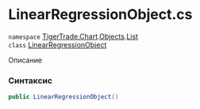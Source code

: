 
# LinearRegressionObject.cs
`namespace` [TigerTrade.Chart](../../../TigerTrade.Chart.md).[Objects](../../../TigerTrade.Chart/Objects.md).[List](../../../TigerTrade.Chart/Objects/List.md)  
    `class` [LinearRegressionObject](../../LinearRegressionObject.cs.md)

Описание

### Синтаксис
```csharp
public LinearRegressionObject()
```


                    
                    